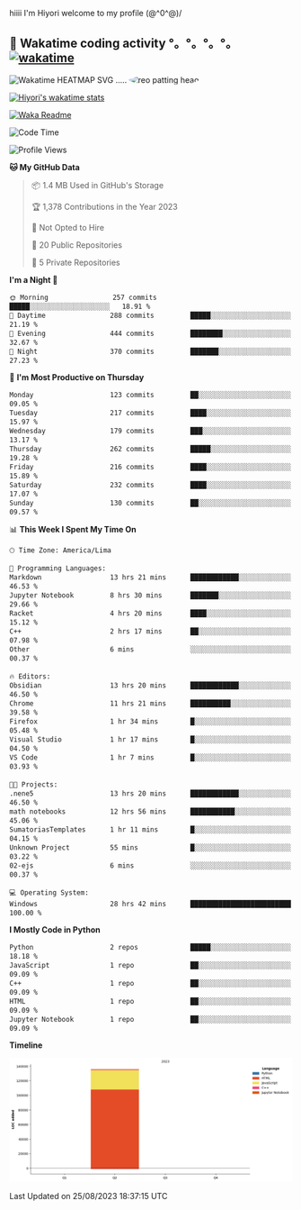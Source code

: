hiiii I'm Hiyori welcome to my profile \(@^0^@)/

## 🦄 Wakatime coding activity °。°。°。°。[![wakatime](https://wakatime.com/badge/user/49dba2c5-26e1-43a7-9d07-e0f8613d1227.svg)](https://wakatime.com/@49dba2c5-26e1-43a7-9d07-e0f8613d1227) 
<img src="https://wakatime.com/share/@ziajoriii7/ef87015d-57e0-4afb-bb56-1a99a24ea312.svg" width="600" alt="Wakatime HEATMAP SVG"/> ..... <img src="https://i.postimg.cc/RFM2CQFY/reo-patting.webp" alt="reo patting head" width="200" style="border-radius: 50%;">

 [![Hiyori's wakatime stats](https://github-readme-stats.vercel.app/api/wakatime?username=ziajoriii7&theme=buefy&range=last_year&is_including_today=true&layout=compact&hide=markdown)](https://github.com/anuraghazra/github-readme-stats)
 

[![Waka Readme](https://github.com/hiyorijl/hiyorijl/actions/workflows/Waka%20Readme.yml/badge.svg)](https://github.com/hiyorijl/hiyorijl/actions/workflows/Waka%20Readme.yml)

<!--START_SECTION:waka-->
![Code Time](http://img.shields.io/badge/Code%20Time-345%20hrs%2012%20mins-blue)

![Profile Views](http://img.shields.io/badge/Profile%20Views-0-blue)

**🐱 My GitHub Data** 

> 📦 1.4 MB Used in GitHub's Storage 
 > 
> 🏆 1,378 Contributions in the Year 2023
 > 
> 🚫 Not Opted to Hire
 > 
> 📜 20 Public Repositories 
 > 
> 🔑 5 Private Repositories 
 > 
**I'm a Night 🦉** 

```text
🌞 Morning                257 commits         █████░░░░░░░░░░░░░░░░░░░░   18.91 % 
🌆 Daytime                288 commits         █████░░░░░░░░░░░░░░░░░░░░   21.19 % 
🌃 Evening                444 commits         ████████░░░░░░░░░░░░░░░░░   32.67 % 
🌙 Night                  370 commits         ███████░░░░░░░░░░░░░░░░░░   27.23 % 
```
📅 **I'm Most Productive on Thursday** 

```text
Monday                   123 commits         ██░░░░░░░░░░░░░░░░░░░░░░░   09.05 % 
Tuesday                  217 commits         ████░░░░░░░░░░░░░░░░░░░░░   15.97 % 
Wednesday                179 commits         ███░░░░░░░░░░░░░░░░░░░░░░   13.17 % 
Thursday                 262 commits         █████░░░░░░░░░░░░░░░░░░░░   19.28 % 
Friday                   216 commits         ████░░░░░░░░░░░░░░░░░░░░░   15.89 % 
Saturday                 232 commits         ████░░░░░░░░░░░░░░░░░░░░░   17.07 % 
Sunday                   130 commits         ██░░░░░░░░░░░░░░░░░░░░░░░   09.57 % 
```


📊 **This Week I Spent My Time On** 

```text
🕑︎ Time Zone: America/Lima

💬 Programming Languages: 
Markdown                 13 hrs 21 mins      ████████████░░░░░░░░░░░░░   46.53 % 
Jupyter Notebook         8 hrs 30 mins       ███████░░░░░░░░░░░░░░░░░░   29.66 % 
Racket                   4 hrs 20 mins       ████░░░░░░░░░░░░░░░░░░░░░   15.12 % 
C++                      2 hrs 17 mins       ██░░░░░░░░░░░░░░░░░░░░░░░   07.98 % 
Other                    6 mins              ░░░░░░░░░░░░░░░░░░░░░░░░░   00.37 % 

🔥 Editors: 
Obsidian                 13 hrs 20 mins      ████████████░░░░░░░░░░░░░   46.50 % 
Chrome                   11 hrs 21 mins      ██████████░░░░░░░░░░░░░░░   39.58 % 
Firefox                  1 hr 34 mins        █░░░░░░░░░░░░░░░░░░░░░░░░   05.48 % 
Visual Studio            1 hr 17 mins        █░░░░░░░░░░░░░░░░░░░░░░░░   04.50 % 
VS Code                  1 hr 7 mins         █░░░░░░░░░░░░░░░░░░░░░░░░   03.93 % 

🐱‍💻 Projects: 
.nene5                   13 hrs 20 mins      ████████████░░░░░░░░░░░░░   46.50 % 
math notebooks           12 hrs 56 mins      ███████████░░░░░░░░░░░░░░   45.06 % 
SumatoriasTemplates      1 hr 11 mins        █░░░░░░░░░░░░░░░░░░░░░░░░   04.15 % 
Unknown Project          55 mins             █░░░░░░░░░░░░░░░░░░░░░░░░   03.22 % 
02-ejs                   6 mins              ░░░░░░░░░░░░░░░░░░░░░░░░░   00.37 % 

💻 Operating System: 
Windows                  28 hrs 42 mins      █████████████████████████   100.00 % 
```

**I Mostly Code in Python** 

```text
Python                   2 repos             █████░░░░░░░░░░░░░░░░░░░░   18.18 % 
JavaScript               1 repo              ██░░░░░░░░░░░░░░░░░░░░░░░   09.09 % 
C++                      1 repo              ██░░░░░░░░░░░░░░░░░░░░░░░   09.09 % 
HTML                     1 repo              ██░░░░░░░░░░░░░░░░░░░░░░░   09.09 % 
Jupyter Notebook         1 repo              ██░░░░░░░░░░░░░░░░░░░░░░░   09.09 % 
```



**Timeline**

![Lines of Code chart](https://raw.githubusercontent.com/hiyorijl/hiyorijl/main/assets/bar_graph.png)


 Last Updated on 25/08/2023 18:37:15 UTC
<!--END_SECTION:waka-->
